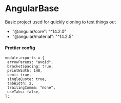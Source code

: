 # AngularBase

Basic project used for quickly cloning to test things out

- "@angular/core": "^14.2.0"
- "@angular/material": "^14.2.5"

#### Prettier config

```
module.exports = {
 arrowParens: "avoid",
 bracketSpacing: true,
 printWidth: 140,
 semi: true,
 singleQuote: true,
 tabWidth: 2,
 trailingComma: "none",
 useTabs: false,
};
```
